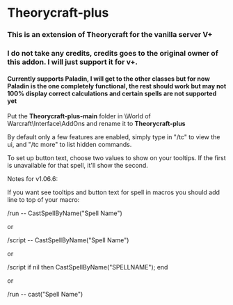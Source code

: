 # Theorycraft-plus

### This is an extension of Theorycraft for the vanilla server V+
### I do not take any credits, credits goes to the original owner of this addon. I will just support it for v+.

#### Currently supports Paladin, I will get to the other classes but for now Paladin is the one completely functional, the rest should work but may not 100% display correct calculations and certain spells are not supported yet

Put the **Theorycraft-plus-main** folder in \World of Warcraft\Interface\AddOns and rename it to **Theorycraft-plus** 

By default only a few features are enabled, simply type in "/tc" to view the ui, and "/tc more" to list hidden commands.


To set up button text, choose two values to show on your tooltips. If the first is unavailable for that spell, it'll show the second.

Notes for v1.06.6:

If you want see tooltips and button text for spell in macros you should add line to top of your macro:

/run -- CastSpellByName("Spell Name")

or

/script -- CastSpellByName("Spell Name")

or

/script if nil then CastSpellByName("SPELLNAME"); end

or

/run -- cast("Spell Name")
